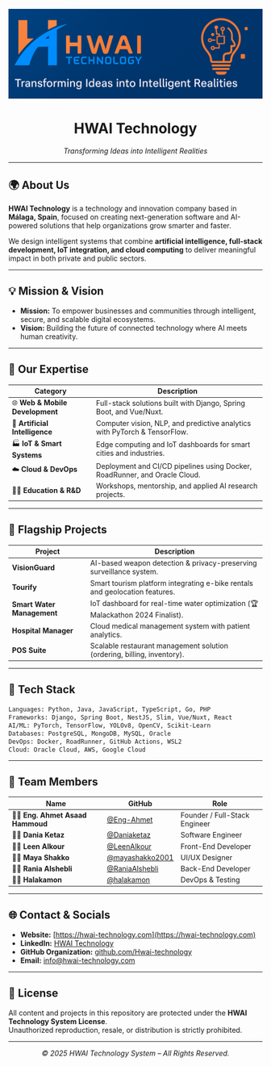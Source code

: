<!-- =========================================================== -->
<!--                   HWAI Technology README                    -->
<!-- =========================================================== -->

<p align="center">
  <img src="./images/banner.png" alt="HWAI Technology Banner" width="900"/>
</p>

<h1 align="center">HWAI Technology</h1>

<p align="center">
  <em>Transforming Ideas into Intelligent Realities</em>
</p>

---

## 🌍 About Us
**HWAI Technology** is a technology and innovation company based in **Málaga, Spain**, focused on creating next-generation software and AI-powered solutions that help organizations grow smarter and faster.

We design intelligent systems that combine **artificial intelligence, full-stack development, IoT integration, and cloud computing** to deliver meaningful impact in both private and public sectors.

---

## 💡 Mission & Vision
- **Mission:** To empower businesses and communities through intelligent, secure, and scalable digital ecosystems.  
- **Vision:** Building the future of connected technology where AI meets human creativity.

---

## 🧠 Our Expertise
| Category | Description |
|-----------|-------------|
| 🌐 **Web & Mobile Development** | Full-stack solutions built with Django, Spring Boot, and Vue/Nuxt. |
| 🤖 **Artificial Intelligence** | Computer vision, NLP, and predictive analytics with PyTorch & TensorFlow. |
| 🏭 **IoT & Smart Systems** | Edge computing and IoT dashboards for smart cities and industries. |
| ☁️ **Cloud & DevOps** | Deployment and CI/CD pipelines using Docker, RoadRunner, and Oracle Cloud. |
| 🧑‍🏫 **Education & R&D** | Workshops, mentorship, and applied AI research projects. |

---

## 🚀 Flagship Projects
| Project | Description |
|----------|-------------|
| **VisionGuard** | AI-based weapon detection & privacy-preserving surveillance system. |
| **Tourify** | Smart tourism platform integrating e-bike rentals and geolocation features. |
| **Smart Water Management** | IoT dashboard for real-time water optimization (🏆 Malackathon 2024 Finalist). |
| **Hospital Manager** | Cloud medical management system with patient analytics. |
| **POS Suite** | Scalable restaurant management solution (ordering, billing, inventory). |

---

## 🧩 Tech Stack
```text
Languages: Python, Java, JavaScript, TypeScript, Go, PHP
Frameworks: Django, Spring Boot, NestJS, Slim, Vue/Nuxt, React
AI/ML: PyTorch, TensorFlow, YOLOv8, OpenCV, Scikit-Learn
Databases: PostgreSQL, MongoDB, MySQL, Oracle
DevOps: Docker, RoadRunner, GitHub Actions, WSL2
Cloud: Oracle Cloud, AWS, Google Cloud
```

---

## 👥 Team Members
| Name | GitHub | Role |
|------|---------|------|
| 🧑‍💻 **Eng. Ahmet Asaad Hammoud** | [@Eng-Ahmet](https://github.com/Eng-Ahmet) | Founder / Full-Stack Engineer |
| 👩‍💻 **Dania Ketaz** | [@Daniaketaz](https://github.com/Daniaketaz) | Software Engineer |
| 👩‍💻 **Leen Alkour** | [@LeenAlkour](https://github.com/LeenAlkour) | Front-End Developer |
| 👩‍💻 **Maya Shakko** | [@mayashakko2001](https://github.com/mayashakko2001) | UI/UX Designer |
| 👩‍💻 **Rania Alshebli** | [@RaniaAlshebli](https://github.com/RaniaAlshebli) | Back-End Developer |
| 👩‍💻 **Halakamon** | [@halakamon](https://github.com/halakamon) | DevOps & Testing |

---

## 🌐 Contact & Socials
- **Website:** [https://hwai-technology.com](https://hwai-technology.com)  
- **LinkedIn:** [HWAI Technology](https://www.linkedin.com/company/hwai-technology)  
- **GitHub Organization:** [github.com/Hwai-technology](https://github.com/Hwai-technology)  
- **Email:** [info@hwai-technology.com](mailto:info@hwai-technology.com)

---

## 📜 License
All content and projects in this repository are protected under the **HWAI Technology System License**.  
Unauthorized reproduction, resale, or distribution is strictly prohibited.

---

<p align="center">
  <em>© 2025 HWAI Technology System – All Rights Reserved.</em>
</p>
